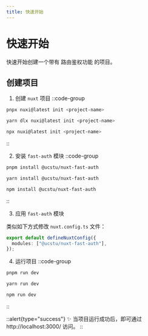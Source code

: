 ```yaml
---
title: 快速开始
---
```


# 快速开始

快速开始创建一个带有 路由鉴权功能 的项目。

## 创建项目

1. 创建 `nuxt` 项目
   ::code-group

```bash [Pnpm]
pnpx nuxi@latest init <project-name>
```

```bash [Yarn]
yarn dlx nuxi@latest init <project-name>
```

```bash [NPM]
npx nuxi@latest init <project-name>
```

::

2. 安装 `fast-auth` 模块
   ::code-group

```bash [Pnpm]
pnpm install @ucstu/nuxt-fast-auth
```

```bash [Yarn]
yarn install @ucstu/nuxt-fast-auth
```

```bash [NPM]
npm install @ucstu/nuxt-fast-auth
```

::

3. 应用 `fast-auth` 模块

类似如下方式修改 `nuxt.config.ts` 文件：

```ts
export default defineNuxtConfig({
  modules: ["@ucstu/nuxt-fast-auth"],
});
```

4. 运行项目
   ::code-group

```bash [Pnpm]
pnpm run dev
```

```bash [Yarn]
yarn run dev
```

```bash [NPM]
npm run dev
```

::

::alert{type="success"}
✨ 当项目运行成功后，即可通过 http://localhost:3000/ 访问。
::
